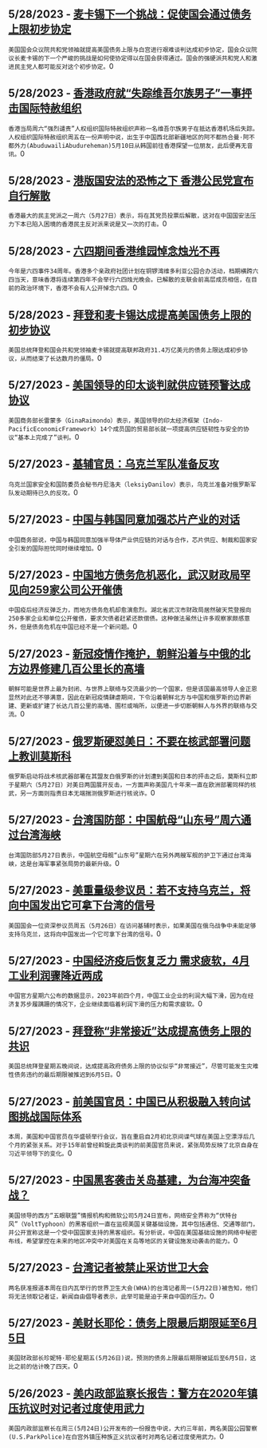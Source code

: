 
  ## 5/28/2023 - [麦卡锡下一个挑战：促使国会通过债务上限初步协定](https://www.voachinese.com/a/mccarthy-next-challenge-sell-debt-ceiling-deal-in-congress-20230528/7112557.html)
 ```美国国会众议院共和党领袖就提高美国债务上限与白宫进行艰难谈判达成初步协定，国会众议院议长麦卡锡的下一个严峻的挑战是如何使协定得以在国会获得通过。国会的强硬派共和党人和激进民主党人都可能反对这个初步协定。```0
  ## 5/28/2023 - [香港政府就“失踪维吾尔族男子”一事抨击国际特赦组织](https://www.voachinese.com/a/hong-kong-blasts-rights-group-over-missing-uyghur-man-allegation-20230528/7112405.html)
 ```香港当局周六“强烈谴责”人权组织国际特赦组织声称一名维吾尔族男子在抵达香港机场后失踪。人权组织国际特赦组织周五在一份声明中说，出生于中国西北部新疆地区的阿不都热合曼·阿不都外力(AbuduwailiAbudureheman)5月10日从韩国前往香港探望一位朋友，此后便再无音讯。```0
  ## 5/28/2023 - [港版国安法的恐怖之下 香港公民党宣布自行解散](https://www.voachinese.com/a/major-hong-kong-democratic-party-disbands-amid-china-security-clampdown-20230526/7112412.html)
 ```香港最大的民主党派之一周六（5月27日）表示，将在其党员投票后解散，这对在中国国安法压力下本已陷入困境的香港民主反对派来说是又一次的打击。```0
  ## 5/28/2023 - [六四期间香港维园悼念烛光不再](https://www.voachinese.com/a/hong-kong-june-4th-vigil-likely-cancelled-for-fourth-year/7112402.html)
 ```今年是六四事件34周年。香港多个亲政府社团计划在铜锣湾维多利亚公园合办活动，档期横跨六四当天，意味香港将连续第四年不会举行六四烛光晚会。已解散的支联会前高层成员相信，在目前的政治环境下，香港不会有人公开悼念六四。```0
  ## 5/28/2023 - [拜登和麦卡锡达成提高美国债务上限的初步协议](https://www.voachinese.com/a/biden-mccarthy-have-tentative-us-debt-ceiling-deal-20230527/7112397.html)
 ```美国总统拜登和国会共和党领袖麦卡锡就提高联邦政府31.4万亿美元的债务上限达成初步协议，从而结束了长达数月的僵局。```0
  ## 5/27/2023 - [美国领导的印太谈判就供应链预警达成协议](https://www.voachinese.com/a/indo-pacific-reach-deal-on-supply-chain-20230527/7112064.html)
 ```美国商务部长雷蒙多（GinaRaimondo）表示，美国领导的印太经济框架（Indo-PacificEconomicFramework）14个成员国的贸易部长就一项提高供应链韧性与安全的协议“基本上完成了”谈判。```0
  ## 5/27/2023 - [基辅官员：乌克兰军队准备反攻](https://www.voachinese.com/a/ukraine-ready-for-counteroffensive-20230527/7112039.html)
 ```乌克兰国家安全和国防委员会秘书丹尼洛夫（leksiyDanilov）表示，乌克兰准备对俄罗斯军队发动期待已久的反攻。```0
  ## 5/27/2023 - [中国与韩国同意加强芯片产业的对话](https://www.voachinese.com/a/china-s-korea-talk-on-chips-20230527/7112015.html)
 ```中国商务部说，中国与韩国同意加强半导体产业供应链的对话与合作，芯片供应、制裁和国家安全引发的国际担忧同时继续增加。```0
  ## 5/27/2023 - [中国地方债务危机恶化，武汉财政局罕见向259家公司公开催债](https://www.voachinese.com/a/china-wuhan-finance-regulator-urges-hundreds-of-firms-to-repay-debt-local-media-report-20230527/7111957.html)
 ```中国疫后经济反弹乏力，而地方债务危机却愈演愈烈。湖北省武汉市财政局居然破天荒登报向250多家企业和单位公开催债，要求欠债者赶紧还款偿债。这种做法虽然让许多观察家颇感意外，但是债务危机在中国已经不是一个新问题。```0
  ## 5/27/2023 - [新冠疫情作掩护，朝鲜沿着与中俄的北方边界修建几百公里长的高墙](https://www.voachinese.com/a/north-korea-spent-the-pandemic-building-a-huge-border-wall-20230527/7111905.html)
 ```朝鲜可能是世界上最为封闭、与世界上联络与交流最少的一个国家，但是该国最高领导人金正恩显然对此还不够满意，因此在新冠疫情肆虐期间，下令沿着朝鲜北方与中国和俄罗斯的边界新建、更新或扩建了长达几百公里的高墙、围栏或哨所，以便进一步切断朝鲜人与外界的联络与交流。```0
  ## 5/27/2023 - [俄罗斯硬怼美日：不要在核武部署问题上教训莫斯科](https://www.voachinese.com/a/russia-tells-united-states-and-japan-not-to-lecture-moscow-on-nuclear-deployments-20230527/7111793.html)
 ```俄罗斯启动将战术核武器部署在其盟友白俄罗斯的计划遭到美国和日本的抨击之后，莫斯科立即于星期六（5月27日）对美日两国展开反击，一方面声称美国几十年来一直在欧洲部署同样的核武，另一方面则指责日本无端揣测俄罗斯进行核讹诈。```0
  ## 5/27/2023 - [台湾国防部：中国航母“山东号”周六通过台湾海峡](https://www.voachinese.com/a/taiwan-reports-chinese-aircraft-carrier-sailed-through-strait-20230527/7111690.html)
 ```台湾国防部5月27日表示，中国航空母舰“山东号”星期六在另外两艘军舰的护卫下通过台湾海峡，这是台海军事紧张局势的最新升级。```0
  ## 5/27/2023 - [美重量级参议员：若不支持乌克兰，将向中国发出它可拿下台湾的信号](https://www.voachinese.com/a/failure-to-back-ukraine-would-send-signal-to-china-about-taking-taiwan--us-senator/7111665.html)
 ```美国国会一位资深参议员周五（5月26日）在访问基辅时表示，如果美国在俄乌战争中未能足够支持乌克兰，这将向中国发出一个它可拿下台湾的信号。```0
  ## 5/27/2023 - [中国经济疫后恢复乏力 需求疲软，4月工业利润骤降近两成](https://www.voachinese.com/a/china-industrial-profits-tumble-18-in-april-as-demand-sputters-20230526/7111646.html)
 ```中国官方星期六公布的数据显示，2023年前四个月，中国工业企业的利润大幅下滑，因为在经济复苏步履蹒跚的情况下，企业继续面临着利润下滑的压力和需求疲软。```0
  ## 5/27/2023 - [拜登称“非常接近”达成提高债务上限的共识](https://www.voachinese.com/a/biden-says-deal-very-close-deadline-now-june-5-yellen-says-20230526/7111630.html)
 ```美国总统拜登星期五晚间说，达成提高政府债务上限的协议似乎“非常接近”，尽管可能发生灾难性债务违约的最后期限被推迟到6月5日。```0
  ## 5/27/2023 - [前美国官员：中国已从积极融入转向试图挑战国际体系](https://www.voachinese.com/a/bush-era-us-officials-discuss-how-china-has-changed-over-last-15-years-20230526/7111314.html)
 ```本周，美国和中国官员在华盛顿举行会议，旨在重启自2月初北京间谍气球在美国上空漂浮后几个月的紧张关系。对于15年前曾经斡旋此类谈判的前美国官员来说，紧张局势反映了北京自身在习近平领导下的变化。```0
  ## 5/27/2023 - [中国黑客袭击关岛基建，为台海冲突备战？](https://www.voachinese.com/a/us-china-volt-typhoon-cyberattack-20230526/7111578.html)
 ```美国领导的西方“五眼联盟”情报机构和微软公司5月24日宣布，网络安全界称为“伏特台风”（VoltTyphoon）的黑客组织一直在监视美国关键基础设施，其中包括通信、交通等部门，并公开宣称这是一个受中国国家支持的黑客组织。有分析说，中国在美国基础设施的网络中秘密布线，希望掌控在未来的地区冲突中对美国在关岛等地区的关键设施发动袭击的能力。```0
  ## 5/27/2023 - [台湾记者被禁止采访世卫大会](https://www.voachinese.com/a/taiwanese-reporters-blocked-from-covering-world-health-assembly-20230526/7111577.html)
 ```两名获准报道本周在日内瓦举行的世界卫生大会(WHA)的台湾记者周一(5月22日)被告知，他们将无法领取记者证，新闻自由倡导者表示，此举可能是迫于来自中国的压力。```0
  ## 5/27/2023 - [美财长耶伦：债务上限最后期限延至6月5日](https://www.voachinese.com/a/debt-ceiling-deadline-is-extended-to-june-5-yellen-says-20230626/7111579.html)
 ```美国财政部长珍妮特·耶伦星期五(5月26日)说，预测的债务上限最后期限被延后至6月5日，这比之前的估计晚了四天。```0
  ## 5/26/2023 - [美内政部监察长报告：警方在2020年镇压抗议时对记者过度使用武力](https://www.voachinese.com/a/report-police-used-excessive-force-against-journalists-in-2020-20230526/7111284.html)
 ```美国内政部监察长在周三(5月24日)公开发布的一份报告中说，大约三年前，两名美国公园警察(U.S.ParkPolice)在白宫外镇压种族正义抗议者时对两名记者过度使用武力。```0